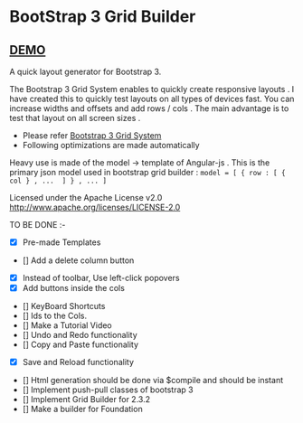 # BootStrap 3 Grid Builder

## [DEMO](http://jaykanakiya.com/bootstrap-grid-builder/ "bootstrap layout generator")

A quick layout generator for Bootstrap 3.

The Bootstrap 3 Grid System enables to quickly create responsive layouts .
I have created this to quickly test layouts on all types of devices fast.
You can increase widths and offsets and add rows / cols .
The main advantage is to test that layout on all screen sizes .

*   Please refer [Bootstrap 3 Grid System](http://getbootstrap.com/css/#grid)
*   Following optimizations are made automatically

Heavy use is made of the model -> template of Angular-js .
This is the primary json model used in bootstrap grid builder :
`
model = [ { row : [ { col } , ...  ] } , ... ]
`

Licensed under the Apache License v2.0
http://www.apache.org/licenses/LICENSE-2.0

TO BE DONE :-

- [x]   Pre-made Templates
- []   Add a delete column button
- [x]   Instead of toolbar, Use left-click popovers
- [x]   Add buttons inside the cols
- []   KeyBoard Shortcuts
- []   Ids to the Cols.
- []   Make a Tutorial Video
- []   Undo and Redo functionality
- []   Copy and Paste functionality
- [x]   Save and Reload functionality
- []   Html generation should be done via $compile and should be instant
- []   Implement push-pull classes of bootstrap 3
- []   Implement Grid Builder for 2.3.2
- []   Make a builder for Foundation